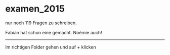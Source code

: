 examen_2015
===========


nur noch 119 Fragen zu schreiben. 

Fabian hat schon eine gemacht. Noémie auch!



-----------------------

Im richtigen Folder gehen und auf + klicken
